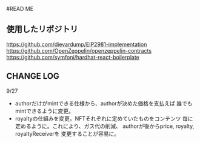 #READ ME

## 使用したリポジトリ

https://github.com/dievardump/EIP2981-implementation
https://github.com/OpenZeppelin/openzeppelin-contracts
https://github.com/symfoni/hardhat-react-boilerplate

## CHANGE LOG

9/27 
* authorだけがmintできる仕様から、authorが決めた価格を支払えば
  誰でもmintできるように変更。
* royaltyの仕組みを変更。NFTそれぞれに定めていたものをコンテンツ
  毎に定めるように。これにより、ガス代の削減、
  authorが後からprice, royalty, royaltyReceiverを
  変更することが容易に。